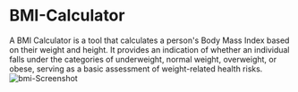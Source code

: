 # BMI-Calculator
 A BMI Calculator is a tool that calculates a person's Body Mass Index based on their weight and height. It provides an indication of whether an individual falls under the categories of underweight, normal weight, overweight, or obese, serving as a basic assessment of weight-related health risks.
![bmi-Screenshot](https://github.com/alwalid54321/BMI-Calculator/assets/113239668/5f33e9b9-6ccf-4770-a80e-dc7f36edf6e1)
 